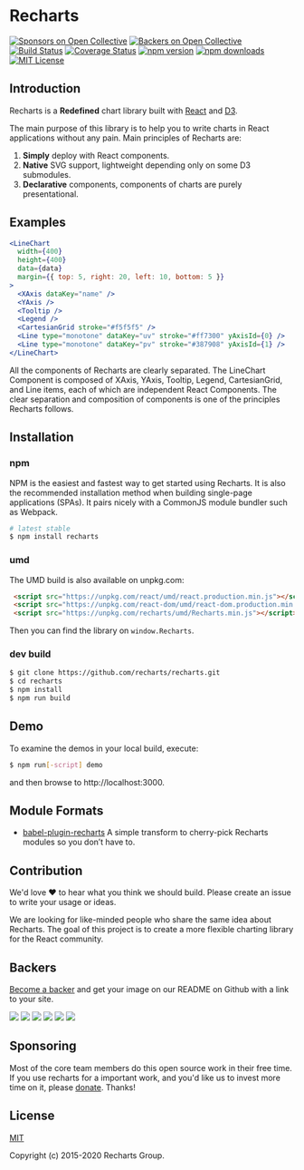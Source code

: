 # Recharts

[![Sponsors on Open Collective](https://opencollective.com/recharts/sponsors/badge.svg)](https://opencollective.com/recharts#sponsors)
[![Backers on Open Collective](https://opencollective.com/recharts/backers/badge.svg)](https://opencollective.com/recharts#backer)
[![Build Status](https://github.com/recharts/recharts/workflows/Node.js%20CI/badge.svg)](https://github.com/recharts/recharts/actions)
[![Coverage Status](https://coveralls.io/repos/recharts/recharts/badge.svg?branch=master&service=github)](https://coveralls.io/github/recharts/recharts?branch=master)
[![npm version](https://badge.fury.io/js/recharts.svg)](http://badge.fury.io/js/recharts)
[![npm downloads](https://img.shields.io/npm/dm/recharts.svg?style=flat-square)](https://www.npmjs.com/package/recharts)
[![MIT License](https://img.shields.io/badge/license-MIT-blue.svg?style=flat)](/LICENSE)

## Introduction

Recharts is a **Redefined** chart library built with [React](https://facebook.github.io/react/) and [D3](http://d3js.org).

The main purpose of this library is to help you to write charts in React applications without any pain. Main principles of Recharts are:

1. **Simply** deploy with React components.
1. **Native** SVG support, lightweight depending only on some D3 submodules.
1. **Declarative** components, components of charts are purely presentational.

## Examples

```jsx
<LineChart
  width={400}
  height={400}
  data={data}
  margin={{ top: 5, right: 20, left: 10, bottom: 5 }}
>
  <XAxis dataKey="name" />
  <YAxis />
  <Tooltip />
  <Legend />
  <CartesianGrid stroke="#f5f5f5" />
  <Line type="monotone" dataKey="uv" stroke="#ff7300" yAxisId={0} />
  <Line type="monotone" dataKey="pv" stroke="#387908" yAxisId={1} />
</LineChart>
```

All the components of Recharts are clearly separated. The LineChart Component is composed of XAxis, YAxis, Tooltip, Legend, CartesianGrid, and Line items, each of which are independent React Components. The clear separation and composition of components is one of the principles Recharts follows.

## Installation

### npm

NPM is the easiest and fastest way to get started using Recharts. It is also the recommended installation method when building single-page applications (SPAs). It pairs nicely with a CommonJS module bundler such as Webpack.


```sh
# latest stable
$ npm install recharts
```

### umd

The UMD build is also available on unpkg.com:

```html
 <script src="https://unpkg.com/react/umd/react.production.min.js"></script>
 <script src="https://unpkg.com/react-dom/umd/react-dom.production.min.js"></script>
 <script src="https://unpkg.com/recharts/umd/Recharts.min.js"></script>
```

Then you can find the library on `window.Recharts`.

### dev build

```sh
$ git clone https://github.com/recharts/recharts.git
$ cd recharts
$ npm install
$ npm run build
```

## Demo

To examine the demos in your local build, execute:

```sh
$ npm run[-script] demo
```

and then browse to http://localhost:3000.

## Module Formats

- [babel-plugin-recharts](https://github.com/recharts/babel-plugin-recharts) A simple transform to cherry-pick Recharts modules so you don’t have to.

## Contribution

We'd love :heart: to hear what you think we should build. Please create an issue to write your usage or ideas.

We are looking for like-minded people who share the same idea about Recharts. The goal of this project is to create a more flexible charting library for the  React community.

## Backers
[Become a backer](https://opencollective.com/recharts#backer) and get your image on our README on Github with a link to your site.

<a href="https://opencollective.com/recharts/backer/0/website?requireActive=false" target="_blank"><img src="https://opencollective.com/recharts/backer/0/avatar.svg?requireActive=false"></a>
<a href="https://opencollective.com/recharts/backer/1/website?requireActive=false" target="_blank"><img src="https://opencollective.com/recharts/backer/1/avatar.svg?requireActive=false"></a>
<a href="https://opencollective.com/recharts/backer/2/website?requireActive=false" target="_blank"><img src="https://opencollective.com/recharts/backer/2/avatar.svg?requireActive=false"></a>
<a href="https://opencollective.com/recharts/backer/3/website?requireActive=false" target="_blank"><img src="https://opencollective.com/recharts/backer/3/avatar.svg?requireActive=false"></a>
<a href="https://opencollective.com/recharts/backer/4/website?requireActive=false" target="_blank"><img src="https://opencollective.com/recharts/backer/4/avatar.svg?requireActive=false"></a>
<a href="https://opencollective.com/recharts/backer/5/website?requireActive=false" target="_blank"><img src="https://opencollective.com/recharts/backer/5/avatar.svg?requireActive=false"></a>

## Sponsoring

Most of the core team members do this open source work in their free time. If you use recharts for a important work, and you'd like us to invest more time on it, please [donate](https://opencollective.com/recharts#sponsors). Thanks!

## License

[MIT](http://opensource.org/licenses/MIT)

Copyright (c) 2015-2020 Recharts Group.
